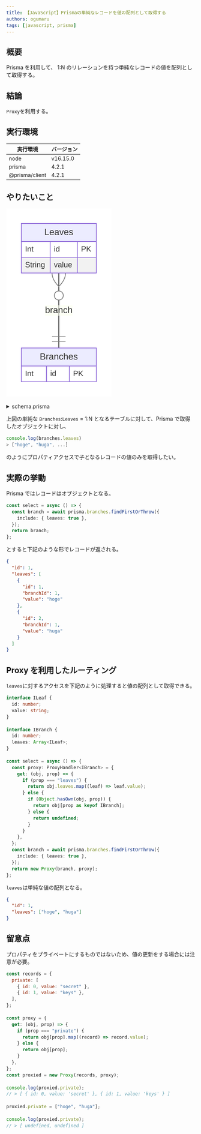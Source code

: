 ```yaml
---
title: 【JavaScript】Prismaの単純なレコードを値の配列として取得する
authors: ogumaru
tags: [javascript, prisma]
---
```


## 概要

Prisma を利用して、 1:N のリレーションを持つ単純なレコードの値を配列として取得する。

## 結論

`Proxy`を利用する。

## 実行環境

| 実行環境       | バージョン |
| -------------- | ---------- |
| node           | v16.15.0   |
| prisma         | 4.2.1      |
| @prisma/client | 4.2.1      |

## やりたいこと

![LeavesとBranchesのER図](mermaid-diagram-2022-08-13-123036.svg "単純な1:NのER図")

<details>
<summary>schema.prisma</summary>

```prisma
generator client {
  provider = "prisma-client-js"
}

datasource db {
  provider = "sqlite"
  url      = env("DATABASE_URL")
}

model Branches {
  id     Int      @id @default(autoincrement())
  leaves Leaves[]
}

model Leaves {
  id       Int      @id @default(autoincrement())
  branch   Branches @relation(fields: [branchId], references: [id])
  branchId Int
  value    String
}
```

</details>

上図の単純な `Branches`:`Leaves` = 1:N となるテーブルに対して、Prisma で取得したオブジェクトに対し、

```javascript
console.log(branches.leaves)
> ["hoge", "huga", ...]
```

のようにプロパティアクセスで子となるレコードの値のみを取得したい。

## 実際の挙動

Prisma ではレコードはオブジェクトとなる。

```typescript
const select = async () => {
  const branch = await prisma.branches.findFirstOrThrow({
    include: { leaves: true },
  });
  return branch;
};
```

とすると下記のような形でレコードが返される。

```json
{
  "id": 1,
  "leaves": [
    {
      "id": 1,
      "branchId": 1,
      "value": "hoge"
    },
    {
      "id": 2,
      "branchId": 1,
      "value": "huga"
    }
  ]
}
```

## Proxy を利用したルーティング

`leaves`に対するアクセスを下記のように処理すると値の配列として取得できる。

```typescript
interface ILeaf {
  id: number;
  value: string;
}

interface IBranch {
  id: number;
  leaves: Array<ILeaf>;
}

const select = async () => {
  const proxy: ProxyHandler<IBranch> = {
    get: (obj, prop) => {
      if (prop === "leaves") {
        return obj.leaves.map((leaf) => leaf.value);
      } else {
        if (Object.hasOwn(obj, prop)) {
          return obj[prop as keyof IBranch];
        } else {
          return undefined;
        }
      }
    },
  };
  const branch = await prisma.branches.findFirstOrThrow({
    include: { leaves: true },
  });
  return new Proxy(branch, proxy);
};
```

`leaves`は単純な値の配列となる。

```json
{
  "id": 1,
  "leaves": ["hoge", "huga"]
}
```

## 留意点

プロパティをプライベートにするものではないため、値の更新をする場合には注意が必要。

```javascript
const records = {
  private: [
    { id: 0, value: "secret" },
    { id: 1, value: "keys" },
  ],
};

const proxy = {
  get: (obj, prop) => {
    if (prop === "private") {
      return obj[prop].map((record) => record.value);
    } else {
      return obj[prop];
    }
  },
};
const proxied = new Proxy(records, proxy);

console.log(proxied.private);
// > [ { id: 0, value: 'secret' }, { id: 1, value: 'keys' } ]

proxied.private = ["hoge", "huga"];

console.log(proxied.private);
// > [ undefined, undefined ]
```
